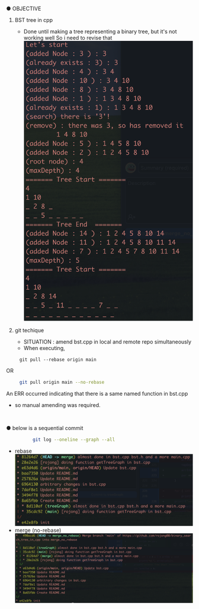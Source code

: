 ● OBJECTIVE
<br>
1. BST tree in cpp
   - Done until making a tree representing a binary tree, but it's not working well So i need to revise that
![](https://github.com/rojong00/binary_search_tree_in_cpp/blob/main/img/execution.png)
      
3. git techique
   - SITUATION : amend bst.cpp in local and remote repo simultaneously
   - When executing,
```
     git pull --rebase origin main
```
   OR
   
```bash
     git pull origin main --no-rebase
```

   An ERR occurred indicating that there is a same named function in bst.cpp
   - so manual amending was required.
<br>

● below is a sequential commit
```bash
          git log --oneline --graph --all
```

- rebase
![](https://github.com/rojong00/binary_search_tree_in_cpp/blob/main/img/rebase.png)
- merge (no-rebase)
![](https://github.com/rojong00/binary_search_tree_in_cpp/blob/main/img/merge.png)
